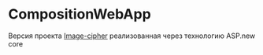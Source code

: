 # CompositionWebApp

Версия проекта [Image-cipher](https://github.com/Yulian13/Image-cipher) реализованная через технологию ASP.new core
